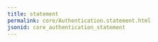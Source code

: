 ```yaml
---
title: statement
permalink: core/Authentication.statement.html
jsonid: core_authentication_statement
---
```

